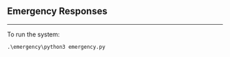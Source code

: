 ## Emergency Responses

---------------------------------

To run the system:
```
.\emergency\python3 emergency.py
```

